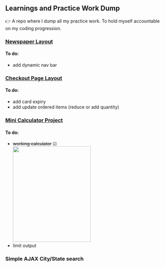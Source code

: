 ## Learnings and Practice Work Dump

👉 A repo where I dump all my practice work. To hold myself accountable on my coding progression. 

### [Newspaper Layout](https://paperlayout.netlify.app/) 
#### To do:
- add dynamic nav bar
### [Checkout Page Layout](https://keycapscheckout.netlify.app/)
#### To do:
- add card expiry
- add update ordered items (reduce or add quantity)
### [Mini Calculator Project](https://practice-mini-calc.netlify.app/)
#### To do:
- ~~working calculator~~ ☑
<br><img src="https://user-images.githubusercontent.com/115680527/202833467-ed739c7a-b2b2-4022-89d4-0217694577f2.gif" width="245" height="300"/>
- limit output

### Simple AJAX City/State search

